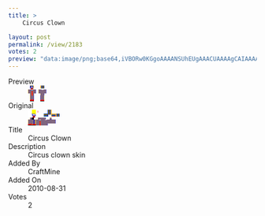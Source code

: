 ```yaml
---
title: >
    Circus Clown

layout: post
permalink: /view/2183
votes: 2
preview: "data:image/png;base64,iVBORw0KGgoAAAANSUhEUgAAACUAAAAgCAIAAAAaMSbnAAAABnRSTlMA/wD/AP5AXyvrAAABFklEQVRIie2WUW7CMBBE3yBuZPdK4Uy507pHYvpRAY5JQkAhjSpGK8u2djzyymsN9vkaECkw0PeJnr53lxypzpmLSO7SjQspgKhzDmyLY7MuOQTuEh1SEb270xv17CQJDEC2TVlRjraeUoFAQoKQVlUbvR+AqvmqirLP9RJJtTxgX8r7+LSJ/Ru9vR+2a0UvVFqKA+VL+r6MWSpE3OJ3p85pcE8vg2joo/13Ur6OL6Cmt720db/vQ89kcjEvFvRpvfdhXE8EkURspPe+eh5JYQNhT39ddU7z1zxJ/+/13Pp90hgQiJFxmX8Z5w7tzz7676P30duH3p0fJF9/lXq+FoZ+UBPXHXjGmcMe0/+0no/t6iyW0H8ABtIlo61OBfUAAAAASUVORK5CYII="
---
```

<dl class="side-by-side">
<dt>Preview</dt>
<dd>
    <img class="preview" src="data:image/png;base64,iVBORw0KGgoAAAANSUhEUgAAACUAAAAgCAIAAAAaMSbnAAAABnRSTlMA/wD/AP5AXyvrAAABFklEQVRIie2WUW7CMBBE3yBuZPdK4Uy507pHYvpRAY5JQkAhjSpGK8u2djzyymsN9vkaECkw0PeJnr53lxypzpmLSO7SjQspgKhzDmyLY7MuOQTuEh1SEb270xv17CQJDEC2TVlRjraeUoFAQoKQVlUbvR+AqvmqirLP9RJJtTxgX8r7+LSJ/Ru9vR+2a0UvVFqKA+VL+r6MWSpE3OJ3p85pcE8vg2joo/13Ur6OL6Cmt720db/vQ89kcjEvFvRpvfdhXE8EkURspPe+eh5JYQNhT39ddU7z1zxJ/+/13Pp90hgQiJFxmX8Z5w7tzz7676P30duH3p0fJF9/lXq+FoZ+UBPXHXjGmcMe0/+0no/t6iyW0H8ABtIlo61OBfUAAAAASUVORK5CYII=">
</dd>
<dt>Original</dt>
<dd>
    <img class="preview" src="data:image/png;base64,iVBORw0KGgoAAAANSUhEUgAAAEAAAAAgCAYAAACinX6EAAABFUlEQVR42u2XAQ6DIAxFeyfu5J28U+/UicZEVPiw1iBbm/ygm1R4/RgggUFAoLc6WAJTTCQ0zxJoXluZgggHfX4HYAWAOZUDcAAOwD+CDuAHAKABaCPmRyq+v0bLs0nfJVfMueavGWA2DADEgZQEAUxAWgDHKuXulRYoantXxr28TawkMwccV8t+bQEBTQABiJMqydYBSVVsHIAm0N0Bt3Y1DK0D0BKyAbBWPZUVCOodX3+srBzwttg2Fyx7S9fqN/VvbWvyJ7IG+nYA503S3wFwB1g7oH2A6W/5589C+a/SgKwG+hyAd7QOwAF0BHDekjoAXwLugDEAHM/93QE8fdiqOk+D/x+t5MgAhnDAzV6/SaMD+ADX0yYicynBkwAAAABJRU5ErkJggg==">
</dd>
<dt>Title</dt>
<dd>Circus Clown</dd>
<dt>Description</dt>
<dd>Circus clown skin</dd>
<dt>Added By</dt>
<dd>CraftMine</dd>
<dt>Added On</dt>
<dd>2010-08-31</dd>
<dt>Votes</dt>
<dd>2</dd>
</dl>

